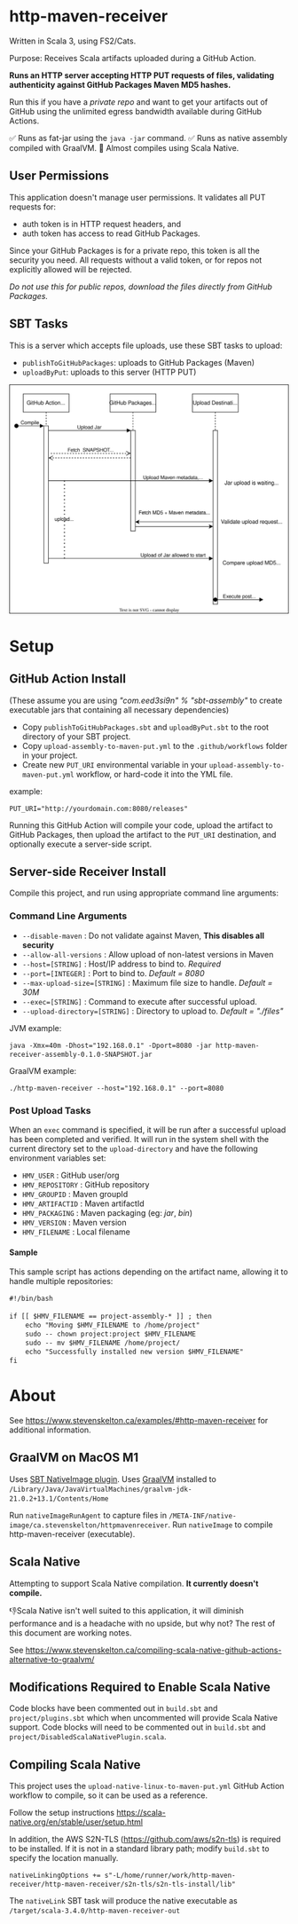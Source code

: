 # http-maven-receiver

Written in Scala 3, using FS2/Cats.

Purpose: Receives Scala artifacts uploaded during a GitHub Action.

**Runs an HTTP server accepting HTTP PUT requests of files, validating authenticity against GitHub Packages Maven MD5
hashes.**

Run this if you have a *private repo* and want to get your artifacts out of GitHub using the unlimited egress bandwidth
available during GitHub Actions.

✅ Runs as fat-jar using the `java -jar` command.
✅ Runs as native assembly compiled with GraalVM.
🚫 Almost compiles using Scala Native.

## User Permissions

This application doesn't manage user permissions. It validates all PUT requests for:

- auth token is in HTTP request headers, and
- auth token has access to read GitHub Packages.

Since your GitHub Packages is for a private repo, this token is all the security you need.
All requests without a valid token, or for repos not explicitly allowed will be rejected.

*Do not use this for public repos, download the files directly from GitHub Packages.*

## SBT Tasks

This is a server which accepts file uploads, use these SBT tasks to upload:

- `publishToGitHubPackages`: uploads to GitHub Packages (Maven)
- `uploadByPut`: uploads to this server (HTTP PUT)

![Request Flow](./requests.drawio.svg)

# Setup

## GitHub Action Install

(These assume you are using _"com.eed3si9n" % "sbt-assembly"_ to create executable jars that containing all necessary
dependencies)

- Copy `publishToGitHubPackages.sbt` and `uploadByPut.sbt` to the root directory of your SBT project.
- Copy `upload-assembly-to-maven-put.yml` to the `.github/workflows` folder in your project.
- Create new `PUT_URI` environmental variable in your `upload-assembly-to-maven-put.yml` workflow, or hard-code it into
  the YML file.

example:
```shell
PUT_URI="http://yourdomain.com:8080/releases"
```

Running this GitHub Action will compile your code, upload the artifact to GitHub Packages, then upload the artifact to
the `PUT_URI` destination, and optionally execute a server-side script.

## Server-side Receiver Install

Compile this project, and run using appropriate command line arguments:

### Command Line Arguments

- `--disable-maven` : Do not validate against Maven, **This disables all security**
- `--allow-all-versions` : Allow upload of non-latest versions in Maven
- `--host=[STRING]` : Host/IP address to bind to.  _Required_
- `--port=[INTEGER]` : Port to bind to. _Default = 8080_
- `--max-upload-size=[STRING]` : Maximum file size to handle. _Default = 30M_
- `--exec=[STRING]` : Command to execute after successful upload.
- `--upload-directory=[STRING]` : Directory to upload to. _Default = "./files"_

JVM example:

```shell
java -Xmx=40m -Dhost="192.168.0.1" -Dport=8080 -jar http-maven-receiver-assembly-0.1.0-SNAPSHOT.jar
```

GraalVM example:

```shell
./http-maven-receiver --host="192.168.0.1" --port=8080
```

### Post Upload Tasks

When an `exec` command is specified, it will be run after a successful upload has been completed and verified.
It will run in the system shell with the current directory set to the `upload-directory` and have the following
environment variables set:

- `HMV_USER` : GitHub user/org
- `HMV_REPOSITORY` : GitHub repository
- `HMV_GROUPID` :  Maven groupId
- `HMV_ARTIFACTID` :  Maven artifactId
- `HMV_PACKAGING` :  Maven packaging (eg: _jar_, _bin_)
- `HMV_VERSION` :  Maven version
- `HMV_FILENAME` :  Local filename

#### Sample

This sample script has actions depending on the artifact name, allowing it to handle multiple repositories:

```shell
#!/bin/bash

if [[ $HMV_FILENAME == project-assembly-* ]] ; then
    echo "Moving $HMV_FILENAME to /home/project"
    sudo -- chown project:project $HMV_FILENAME
    sudo -- mv $HMV_FILENAME /home/project/
    echo "Successfully installed new version $HMV_FILENAME"
fi
```

# About

See https://www.stevenskelton.ca/examples/#http-maven-receiver for additional information.

## GraalVM on MacOS M1

Uses [SBT NativeImage plugin](https://github.com/scalameta/sbt-native-image).
Uses [GraalVM](https://www.graalvm.org/downloads/) installed
to `/Library/Java/JavaVirtualMachines/graalvm-jdk-21.0.2+13.1/Contents/Home`

Run `nativeImageRunAgent` to capture files in `/META-INF/native-image/ca.stevenskelton/httpmavenreceiver`.
Run `nativeImage` to compile http-maven-receiver (executable).

## Scala Native

Attempting to support Scala Native compilation.  **It currently doesn't compile.**

👎Scala Native isn't well suited to this application, it will diminish performance and is a headache with no upside,
but why not? The rest of this document are working notes.

See https://www.stevenskelton.ca/compiling-scala-native-github-actions-alternative-to-graalvm/

## Modifications Required to Enable Scala Native

Code blocks have been commented out in `build.sbt` and `project/plugins.sbt` which when uncommented will provide Scala
Native support.
Code blocks will need to be commented out in `build.sbt` and `project/DisabledScalaNativePlugin.scala`.

## Compiling Scala Native

This project uses the `upload-native-linux-to-maven-put.yml` GitHub Action workflow to compile, so it can be used as a
reference.

Follow the setup instructions https://scala-native.org/en/stable/user/setup.html

In addition, the AWS S2N-TLS (https://github.com/aws/s2n-tls) is required to be installed.
If it is not in a standard library path; modify `build.sbt` to specify the location manually.

```
nativeLinkingOptions += s"-L/home/runner/work/http-maven-receiver/http-maven-receiver/s2n-tls/s2n-tls-install/lib"
```

The `nativeLink` SBT task will produce the native executable as `/target/scala-3.4.0/http-maven-receiver-out`
